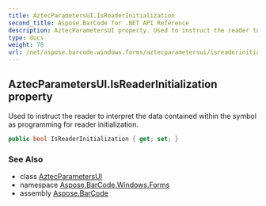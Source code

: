 ```yaml
---
title: AztecParametersUI.IsReaderInitialization
second_title: Aspose.BarCode for .NET API Reference
description: AztecParametersUI property. Used to instruct the reader to interpret the data contained within the symbol as programming for reader initialization
type: docs
weight: 70
url: /net/aspose.barcode.windows.forms/aztecparametersui/isreaderinitialization/
---
```

## AztecParametersUI.IsReaderInitialization property

Used to instruct the reader to interpret the data contained within the symbol as programming for reader initialization.

```csharp
public bool IsReaderInitialization { get; set; }
```

### See Also

* class [AztecParametersUI](../)
* namespace [Aspose.BarCode.Windows.Forms](../../aztecparametersui/)
* assembly [Aspose.BarCode](../../../)


